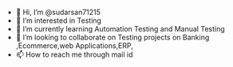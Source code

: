 - 👋 Hi, I’m @sudarsan71215
- 👀 I’m interested in Testing
- 🌱 I’m currently learning Automation Testing and Manual Testing
- 💞️ I’m looking to collaborate on Testing projects on Banking ,Ecommerce,web Applications,ERP,
- 📫 How to reach me through mail id

<!---
sudarsan71215/sudarsan71215 is a ✨ special ✨ repository because its `README.md` (this file) appears on your GitHub profile.
You can click the Preview link to take a look at your changes.
--->
